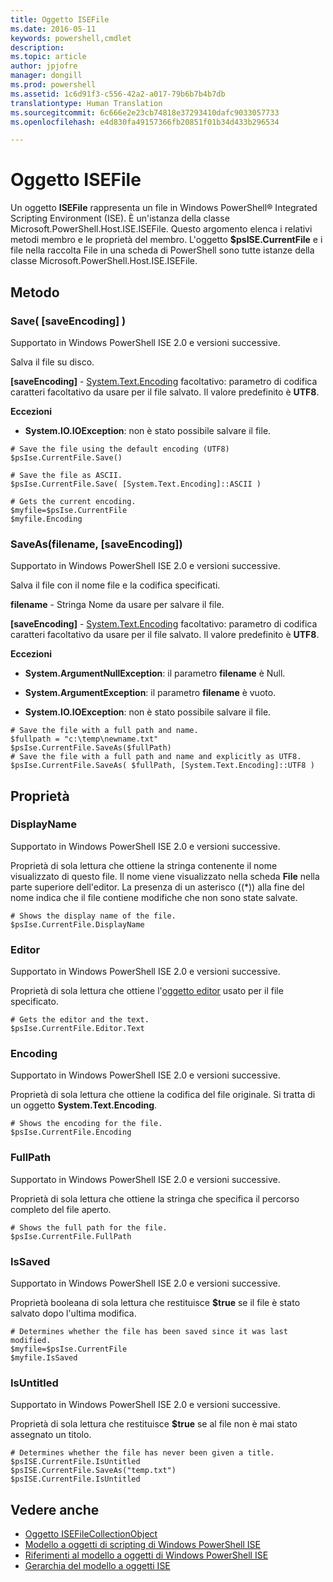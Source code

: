 ```yaml
---
title: Oggetto ISEFile
ms.date: 2016-05-11
keywords: powershell,cmdlet
description: 
ms.topic: article
author: jpjofre
manager: dongill
ms.prod: powershell
ms.assetid: 1c6d91f3-c556-42a2-a017-79b6b7b4b7db
translationtype: Human Translation
ms.sourcegitcommit: 6c666e2e23cb74818e37293410dafc9033057733
ms.openlocfilehash: e4d830fa49157366fb20851f01b34d433b296534

---
```


# Oggetto ISEFile
  Un oggetto **ISEFile** rappresenta un file in Windows PowerShell® Integrated Scripting Environment (ISE). È un'istanza della classe Microsoft.PowerShell.Host.ISE.ISEFile. Questo argomento elenca i relativi metodi membro e le proprietà del membro. L'oggetto **$psISE.CurrentFile** e i file nella raccolta File in una scheda di PowerShell sono tutte istanze della classe Microsoft.PowerShell.Host.ISE.ISEFile.

## Metodo

###  <a name="save-override"></a> Save\( \[saveEncoding\] \)
  Supportato in Windows PowerShell ISE 2.0 e versioni successive. 

 Salva il file su disco.

 **\[saveEncoding\]** - [System.Text.Encoding](http://msdn.microsoft.com/library/system.text.encoding.aspx)
 facoltativo: parametro di codifica caratteri facoltativo da usare per il file salvato. Il valore predefinito è **UTF8**.

 **Eccezioni**
 -   **System.IO.IOException**: non è stato possibile salvare il file.

```
# Save the file using the default encoding (UTF8)
$psIse.CurrentFile.Save()

# Save the file as ASCII.
$psIse.CurrentFile.Save( [System.Text.Encoding]::ASCII )

# Gets the current encoding.
$myfile=$psIse.CurrentFile
$myfile.Encoding

```

###  <a name="saveas"></a> SaveAs\(filename, \[saveEncoding\]\)
  Supportato in Windows PowerShell ISE 2.0 e versioni successive. 

 Salva il file con il nome file e la codifica specificati.

 **filename** - Stringa Nome da usare per salvare il file.

 **\[saveEncoding\]** - [System.Text.Encoding](http://msdn.microsoft.com/library/system.text.encoding.aspx)
 facoltativo: parametro di codifica caratteri facoltativo da usare per il file salvato. Il valore predefinito è **UTF8**.

 **Eccezioni**
 -   **System.ArgumentNullException**: il parametro **filename** è Null.

-   **System.ArgumentException**: il parametro **filename** è vuoto.

-   **System.IO.IOException**: non è stato possibile salvare il file.

```
# Save the file with a full path and name. 
$fullpath = "c:\temp\newname.txt"
$psIse.CurrentFile.SaveAs($fullPath) 
# Save the file with a full path and name and explicitly as UTF8. 
$psIse.CurrentFile.SaveAs( $fullPath, [System.Text.Encoding]::UTF8 )

```

## Proprietà

###  <a name="Displayname"></a> DisplayName
  Supportato in Windows PowerShell ISE 2.0 e versioni successive. 

 Proprietà di sola lettura che ottiene la stringa contenente il nome visualizzato di questo file. Il nome viene visualizzato nella scheda **File** nella parte superiore dell'editor. La presenza di un asterisco (\(\*\)) alla fine del nome indica che il file contiene modifiche che non sono state salvate.

```
# Shows the display name of the file.
$psIse.CurrentFile.DisplayName

```

###  <a name="Editor"></a> Editor
  Supportato in Windows PowerShell ISE 2.0 e versioni successive. 

 Proprietà di sola lettura che ottiene l'[oggetto editor](The-ISEEditor-Object.md) usato per il file specificato.

```
# Gets the editor and the text.
$psIse.CurrentFile.Editor.Text

```

###  <a name="Encoding"></a> Encoding
  Supportato in Windows PowerShell ISE 2.0 e versioni successive. 

 Proprietà di sola lettura che ottiene la codifica del file originale. Si tratta di un oggetto **System.Text.Encoding**.

```
# Shows the encoding for the file. 
$psIse.CurrentFile.Encoding

```

###  <a name="FullPath"></a> FullPath
  Supportato in Windows PowerShell ISE 2.0 e versioni successive. 

 Proprietà di sola lettura che ottiene la stringa che specifica il percorso completo del file aperto.

```
# Shows the full path for the file. 
$psIse.CurrentFile.FullPath

```

###  <a name="IsSaved"></a> IsSaved
  Supportato in Windows PowerShell ISE 2.0 e versioni successive. 

 Proprietà booleana di sola lettura che restituisce **$true** se il file è stato salvato dopo l'ultima modifica.

```
# Determines whether the file has been saved since it was last modified.
$myfile=$psIse.CurrentFile
$myfile.IsSaved

```

###  <a name="IsUntitled"></a> IsUntitled
  Supportato in Windows PowerShell ISE 2.0 e versioni successive. 

 Proprietà di sola lettura che restituisce **$true** se al file non è mai stato assegnato un titolo.

```
# Determines whether the file has never been given a title.
$psISE.CurrentFile.IsUntitled
$psISE.CurrentFile.SaveAs("temp.txt")
$psISE.CurrentFile.IsUntitled

```

## Vedere anche
- [Oggetto ISEFileCollectionObject](The-ISEFileCollection-Object.md) 
- [Modello a oggetti di scripting di Windows PowerShell ISE](The-Windows-PowerShell-ISE-Scripting-Object-Model.md) 
- [Riferimenti al modello a oggetti di Windows PowerShell ISE](Windows-PowerShell-ISE-Object-Model-Reference.md) 
- [Gerarchia del modello a oggetti ISE](The-ISE-Object-Model-Hierarchy.md)

  



<!--HONumber=Oct16_HO3-->


